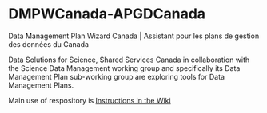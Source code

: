 # DMPWCanada-APGDCanada
Data Management Plan Wizard Canada | Assistant pour les plans de gestion des données du Canada

Data Solutions for Science, Shared Services Canada in collaboration with the Science Data Management working group and specifically its Data Management Plan sub-working group are exploring tools for Data Management Plans.

Main use of respository is [Instructions in the Wiki](https://github.com/ssc-sp/DMPWCanada-APGDCanada/wiki)
